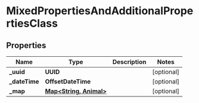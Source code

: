 

# MixedPropertiesAndAdditionalPropertiesClass


## Properties

| Name | Type | Description | Notes |
|------------ | ------------- | ------------- | -------------|
|**_uuid** | **UUID** |  |  [optional] |
|**_dateTime** | **OffsetDateTime** |  |  [optional] |
|**_map** | [**Map&lt;String, Animal&gt;**](Animal.md) |  |  [optional] |



